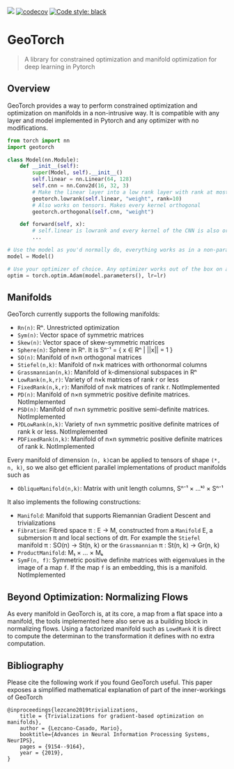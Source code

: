 ![](https://github.com/lezcano/geotorch/workflows/Build/badge.svg)
[![codecov](https://codecov.io/gh/Lezcano/geotorch/branch/master/graph/badge.svg?token=1AKM2EQ7RT)](https://codecov.io/gh/Lezcano/geotorch)
[![Code style: black](https://img.shields.io/badge/code%20style-black-000000.svg)](https://github.com/psf/black)

# GeoTorch
> A library for constrained optimization and manifold optimization for deep learning in Pytorch

## Overview

GeoTorch provides a way to perform constrained optimization and optimization on manifolds in a non-intrusive way. It is compatible with any layer and model implemented in Pytorch and any optimizer with no modifications.

```python
from torch import nn
import geotorch

class Model(nn.Module):
    def __init__(self):
        super(Model, self).__init__()
        self.linear = nn.Linear(64, 128)
        self.cnn = nn.Conv2d(16, 32, 3)
        # Make the linear layer into a low rank layer with rank at most 10
        geotorch.lowrank(self.linear, "weight", rank=10)
        # Also works on tensors. Makes every kernel orthogonal
        geotorch.orthogonal(self.cnn, "weight")

    def forward(self, x):
        # self.linear is lowrank and every kernel of the CNN is also orthogonal
        ...

# Use the model as you'd normally do, everything works as in a non-parametrized model
model = Model()

# Use your optimizer of choice. Any optimizer works out of the box on any manifold
optim = torch.optim.Adam(model.parameters(), lr=lr)
```

## Manifolds

GeoTorch currently supports the following manifolds:
- `Rn(n)`: Rⁿ. Unrestricted optimization
- `Sym(n)`: Vector space of symmetric matrices
- `Skew(n)`: Vector space of skew-symmetric matrices
- `Sphere(n)`: Sphere in Rⁿ. It is Sⁿ⁻¹ = { x ∈ Rⁿ | ||x|| = 1 }
- `SO(n)`: Manifold of n×n orthogonal matrices
- `Stiefel(n,k)`: Manifold of n×k matrices with orthonormal columns
- `Grassmannian(n,k)`: Manifold of k-dimensional subspaces in Rⁿ
- `LowRank(n,k,r)`: Variety of n×k matrices of rank r or less
- `FixedRank(n,k,r)`: Manifold of n×k matrices of rank r. NotImplemented
- `PD(n)`: Manifold of n×n symmetric positive definite matrices. NotImplemented
- `PSD(n)`: Manifold of n×n symmetric positive semi-definite matrices. NotImplemented
- `PDLowRank(n,k)`: Variety of n×n symmetric positive definite matrices of rank k or less. NotImplemented
- `PDFixedRank(n,k)`: Manifold of n×n symmetric positive definite matrices of rank k. NotImplemented

Every manifold of dimension `(n, k)`can be applied to tensors of shape `(*, n, k)`, so we also get efficient parallel implementations of product manifolds such as
- `ObliqueManifold(n,k)`: Matrix with unit length columns, Sⁿ⁻¹ × ...ᵏ⁾ × Sⁿ⁻¹

It also implements the following constructions:
- `Manifold`: Manifold that supports Riemannian Gradient Descent and trivializations
- `Fibration`: Fibred space π : E → M, constructed from a `Manifold` E, a submersion π and local sections of dπ. For example the `Stiefel` manifold π : SO(n) → St(n, k) or the `Grassmannian` π : St(n, k) → Gr(n, k)
- `ProductManifold`: M₁ × ... × Mₖ
- `SymF(n, f)`: Symmetric positive definite matrices with eigenvalues in the image of a map `f`. If the map `f` is an embedding, this is a manifold. NotImplemented

## Beyond Optimization: Normalizing Flows

As every manifold in GeoTorch is, at its core, a map from a flat space into a manifold, the tools implemented here also serve as a building block in normalizing flows. Using a factorized manifold such as `LowdRank` it is direct to compute the determinan to the transformation it defines with no extra computation.

## Bibliography

Please cite the following work if you found GeoTorch useful. This paper exposes a simplified mathematical explanation of part of the inner-workings of GeoTorch
```
@inproceedings{lezcano2019trivializations,
    title = {Trivializations for gradient-based optimization on manifolds},
    author = {Lezcano-Casado, Mario},
    booktitle={Advances in Neural Information Processing Systems, NeurIPS},
    pages = {9154--9164},
    year = {2019},
}
```
